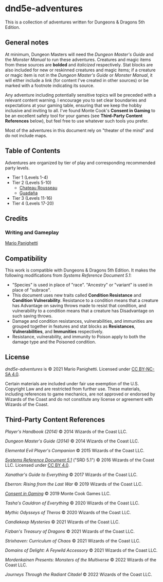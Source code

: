 # dnd5e-adventures

This is a collection of adventures written for Dungeons & Dragons 5th Edition.

## General notes

At minimum, Dungeon Masters will need the _Dungeon Master's Guide_ and the _Monster Manual_ to run these adventures. Creatures and magic items from these sources are **bolded** and _italicized_ respectively. Stat blocks are also included for new or reskinned creatures and magic items; if a creature or magic item is not in the _Dungeon Master's Guide_ or _Monster Manual_, it will either include a link (for content I've created in other sources) or be marked with a footnote indicating its source.

Any adventure including potentially sensitive topics will be preceded with a relevant content warning. I encourage you to set clear boundaries and expectations at your gaming table, ensuring that we keep the hobby inclusive and inviting to all. I've found Monte Cook's **Consent in Gaming** to be an excellent safety tool for your games (see **Third-Party Content References** below), but feel free to use whatever such tools you prefer.

Most of the adventures in this document rely on "theater of the mind" and do not include maps.

## Table of Contents

Adventures are organized by tier of play and corresponding recommended party levels.

- Tier 1 (Levels 1-4)
- Tier 2 (Levels 5-10)
  - [Chateau Rousseau](tier-2/chateau-rousseau.md)
  - [Guadaña](tier-2/guadana.md)
- Tier 3 (Levels 11-16)
- Tier 4 (Levels 17-20)

## Credits

### Writing and Gameplay

[Mario Panighetti](https://mario.panighetti.net)

## Compatibility

This work is compatible with Dungeons & Dragons 5th Edition. It makes the following modifications from _Systems Reference Document 5.1_:

- "Species" is used in place of "race". "Ancestry" or "variant" is used in place of "subrace".
- This document uses new traits called **Condition Resistance** and **Condition Vulnerability**. Resistance to a condition means that a creature has Advantage on saving throws made to resist that condition, and vulnerability to a condition means that a creature has Disadvantage on such saving throws.
- Damage and condition resistances, vulnerabilities, and immunities are grouped together in features and stat blocks as **Resistances**, **Vulnerabilities**, and **Immunities** respectively.
- Resistance, vulnerability, and immunity to Poison apply to both the damage type and the Poisoned condition.

## License

_dnd5e-adventures_ is © 2021 Mario Panighetti. Licensed under [CC BY-NC-SA 4.0](https://creativecommons.org/licenses/by-nc-sa/4.0/legalcode).

Certain materials are included under fair use exemption of the U.S. Copyright Law and are restricted from further use. These materials, including references to game mechanics, are not approved or endorsed by Wizards of the Coast and do not constitute any license or agreement with Wizards of the Coast.

## Third-Party Content References

_Player's Handbook (2014)_ © 2014 Wizards of the Coast LLC.

_Dungeon Master's Guide (2014)_ © 2014 Wizards of the Coast LLC.

_Elemental Evil Player's Companion_ © 2015 Wizards of the Coast LLC.

_[Systems Reference Document 5.1](https://dnd.wizards.com/resources/systems-reference-document)_ ("SRD 5.1") © 2016 Wizards of the Coast LLC. Licensed under [CC BY 4.0](https://creativecommons.org/licenses/by/4.0/legalcode).

_Xanathar's Guide to Everything_ © 2017 Wizards of the Coast LLC.

_Eberron: Rising from the Last War_ © 2019 Wizards of the Coast LLC.

_[Consent in Gaming](https://www.montecookgames.com/store/product/consent-in-gaming/)_ © 2019 Monte Cook Games LLC.

_Tasha's Cauldron of Everything_ © 2020 Wizards of the Coast LLC.

_Mythic Odysseys of Theros_ © 2020 Wizards of the Coast LLC.

_Candlekeep Mysteries_ © 2021 Wizards of the Coast LLC.

_Fizban's Treasury of Dragons_ © 2021 Wizards of the Coast LLC.

_Strixhaven: Curriculum of Chaos_ © 2021 Wizards of the Coast LLC.

_Domains of Delight: A Feywild Accessory_ © 2021 Wizards of the Coast LLC.

_Mordenkainen Presents: Monsters of the Multiverse_ © 2022 Wizards of the Coast LLC.

_Journeys Through the Radiant Citadel_ © 2022 Wizards of the Coast LLC.
